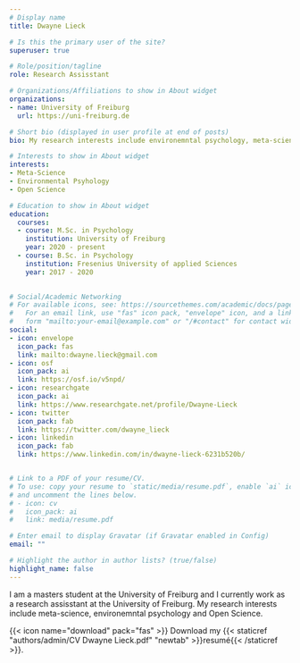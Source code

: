 ```yaml
---
# Display name
title: Dwayne Lieck

# Is this the primary user of the site?
superuser: true

# Role/position/tagline
role: Research Assisstant

# Organizations/Affiliations to show in About widget
organizations:
- name: University of Freiburg
  url: https://uni-freiburg.de

# Short bio (displayed in user profile at end of posts)
bio: My research interests include environemntal psychology, meta-science and Open Science.

# Interests to show in About widget
interests:
- Meta-Science
- Environmental Psyhology
- Open Science

# Education to show in About widget
education:
  courses:
  - course: M.Sc. in Psychology
    institution: University of Freiburg
    year: 2020 - present
  - course: B.Sc. in Psychology
    institution: Fresenius University of applied Sciences
    year: 2017 - 2020
  

# Social/Academic Networking
# For available icons, see: https://sourcethemes.com/academic/docs/page-builder/#icons
#   For an email link, use "fas" icon pack, "envelope" icon, and a link in the
#   form "mailto:your-email@example.com" or "/#contact" for contact widget.
social:
- icon: envelope
  icon_pack: fas
  link: mailto:dwayne.lieck@gmail.com
- icon: osf
  icon_pack: ai
  link: https://osf.io/v5npd/
- icon: researchgate
  icon_pack: ai
  link: https://www.researchgate.net/profile/Dwayne-Lieck
- icon: twitter
  icon_pack: fab
  link: https://twitter.com/dwayne_lieck
- icon: linkedin
  icon_pack: fab
  link: https://www.linkedin.com/in/dwayne-lieck-6231b520b/


# Link to a PDF of your resume/CV.
# To use: copy your resume to `static/media/resume.pdf`, enable `ai` icons in `params.toml`, 
# and uncomment the lines below.
# - icon: cv
#   icon_pack: ai
#   link: media/resume.pdf

# Enter email to display Gravatar (if Gravatar enabled in Config)
email: ""

# Highlight the author in author lists? (true/false)
highlight_name: false
---
```


I am a masters student at the University of Freiburg and I currently work as a research assisstant at the University of Freiburg. My research interests include meta-science, environemntal psychology and Open Science.

{{< icon name="download" pack="fas" >}} Download my {{< staticref "authors/admin/CV Dwayne Lieck.pdf" "newtab" >}}resumé{{< /staticref >}}.

